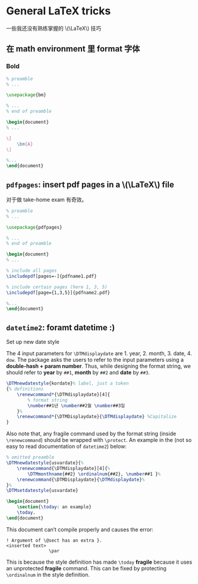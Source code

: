 # General LaTeX tricks

一些我还没有熟练掌握的 \\(\LaTeX\\) 技巧

## 在 math environment 里 format 字体

### Bold

```latex
% preamble
% ...

\usepackage{bm}

% ...
% end of preamble

\begin{document}
% ...

\[
    \bm{A}
\]

%...
\end{document}
```

## `pdfpages`: insert pdf pages in a \\(\LaTeX\\) file

对于做 take-home exam 有奇效。

```latex
% preamble
% ...

\usepackage{pdfpages}

% ...
% end of preamble

\begin{document}
% ...

% include all pages
\includepdf[pages=-]{pdfname1.pdf}

% include certain pages (here 1, 3, 5)
\includepdf[page={1,3,5}]{pdfname2.pdf}

%...
\end{document}
```

## `datetime2`: foramt datetime :)

Set up new date style

The 4 input parameters for `\DTMdisplaydate` are 1. year, 2. month, 3. date, 4. `dow`.
The package asks the users to refer to the input parameters using a **double-hash + param number**. Thus, while designing the format string, we should refer to **year** by `##1`, **month** by `##2` and **date** by `##3`.

```latex
\DTMnewdatestyle{kordate}% label, just a token
{% definitions
    \renewcommand*{\DTMdisplaydate}[4]{
        % format string
        \number##1년 \number##2월 \number##3일
    }%
    \renewcommand*{\DTMDisplaydate}{\DTMdisplaydate} %Capitalize
}
```

Also note that, any fragile command used by the format string (inside `\renewcommand`) should be wrapped with `\protect`. An example in the (not so easy to read documentation of `datetime2`) below:

```latex
% omitted preamble
\DTMnewdatestyle{usvardate}{%
    \renewcommand{\DTMdisplaydate}[4]{%
        \DTMmonthname{##2} \ordinalnum{##2}, \number##1 }%
    \renewcommand{\DTMDisplaydate}{\DTMdisplaydate}%
}%
\DTMsetdatestyle{usvardate}

\begin{document}
    \section{\today: an example}
    \today.
\end{document}
```

This document can’t compile properly and causes the error:

```text
! Argument of \@sect has an extra }.
<inserted text>
                \par
```

This is because the style definition has made `\today` **fragile** because it uses an unprotected
**fragile** command. This can be fixed by protecting `\ordinalnum` in the style definition.
